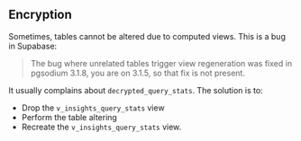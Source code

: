 ## Encryption

Sometimes, tables cannot be altered due to computed views. This is a bug in Supabase:

> The bug where unrelated tables trigger view regeneration was fixed in pgsodium 3.1.8, you are on 3.1.5, so that fix is not present.

It usually complains about `decrypted_query_stats`. The solution is to:

- Drop the `v_insights_query_stats` view
- Perform the table altering
- Recreate the `v_insights_query_stats` view.
